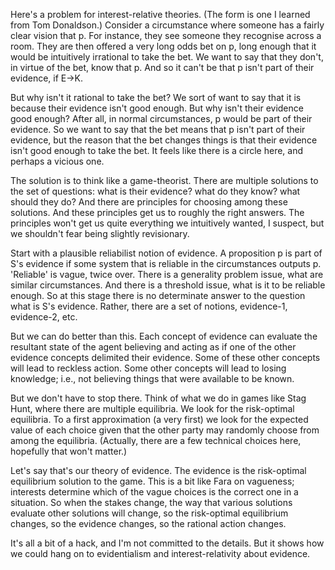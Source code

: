 Here's a problem for interest-relative theories. (The form is one I learned from Tom Donaldson.) Consider a circumstance where someone has a fairly clear vision that p. For instance, they see someone they recognise across a room. They are then offered a very long odds bet on p, long enough that it would be intuitively irrational to take the bet. We want to say that they don't, in virtue of the bet, know that p. And so it can't be that p isn't part of their evidence, if E->K. 

But why isn't it rational to take the bet? We sort of want to say that it is because their evidence isn't good enough. But why isn't their evidence good enough? After all, in normal circumstances, p would be part of their evidence. So we want to say that the bet means that p isn't part of their evidence, but the reason that the bet changes things is that their evidence isn't good enough to take the bet. It feels like there is a circle here, and perhaps a vicious one.

The solution is to think like a game-theorist. There are multiple solutions to the set of questions: what is their evidence? what do they know? what should they do? And there are principles for choosing among these solutions. And these principles get us to roughly the right answers. The principles won't get us quite everything we intuitively wanted, I suspect, but we shouldn't fear being slightly revisionary.

Start with a plausible reliabilist notion of evidence. A proposition p is part of S's evidence if some system that is reliable in the circumstances outputs p. 'Reliable' is vague, twice over. There is a generality problem issue, what are similar circumstances. And there is a threshold issue, what is it to be reliable enough. So at this stage there is no determinate answer to the question what is S's evidence. Rather, there are a set of notions, evidence-1, evidence-2, etc.

But we can do better than this. Each concept of evidence can evaluate the resultant state of the agent believing and acting as if one of the other evidence concepts delimited their evidence. Some of these other concepts will lead to reckless action. Some other concepts will lead to losing knowledge; i.e., not believing things that were available to be known. 

But we don't have to stop there. Think of what we do in games like Stag Hunt, where there are multiple equilibria. We look for the risk-optimal equilibria. To a first approximation (a very first) we look for the expected value of each choice given that the other party may randomly choose from among the equilibria. (Actually, there are a few technical choices here, hopefully that won't matter.)

Let's say that's our theory of evidence. The evidence is the risk-optimal equilibrium solution to the game. This is a bit like Fara on vagueness; interests determine which of the vague choices is the correct one in a situation. So when the stakes change, the way that various solutions evaluate other solutions will change, so the risk-optimal equilibrium changes, so the evidence changes, so the rational action changes.

It's all a bit of a hack, and I'm not committed to the details. But it shows how we could hang on to evidentialism and interest-relativity about evidence.